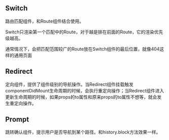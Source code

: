 ## Switch

路由匹配组件，和Route组件结合使用。

Switch只渲染第一个匹配中的Route，对于越是排在前面的Route，它的渲染优先级越高。 

通常情况下，会把匹配范围较广的Route放在Switch组件的最后位置，就像404这样的通用页面

## Redirect

定向组件，提供了组件级别的导航操作。当Redirect组件挂载触发componentDidMount生命周期的时候，会执行重定向操作；当Redirect组件进入更新生命周期的时候，如果props的to属性和原来props的to属性不想等，就会发生重定向操作。

## Prompt

跳转确认组件，提示用户是否导航到某个路径。和history.block方法效果一样。